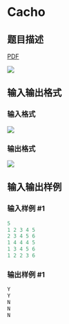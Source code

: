 # Cacho

## 题目描述

[problemUrl]: https://uva.onlinejudge.org/index.php?option=com_onlinejudge&Itemid=8&category=871&page=show_problem&problem=5041

[PDF](https://uva.onlinejudge.org/external/131/p13130.pdf)

![](https://cdn.luogu.com.cn/upload/vjudge_pic/UVA13130/fef7b0844ed6e3d4082445a892df984e1cb04c9d.png)

## 输入输出格式

### 输入格式

![](https://cdn.luogu.com.cn/upload/vjudge_pic/UVA13130/12065d20fb28bd1e428e3c3a701c5ab44fd557fe.png)

### 输出格式

![](https://cdn.luogu.com.cn/upload/vjudge_pic/UVA13130/9671006919f9c319ab3de3710e8f03c50d515e2f.png)

## 输入输出样例

### 输入样例 #1

```cpp
5
1 2 3 4 5
2 3 4 5 6
1 4 4 4 5
1 3 4 5 6
1 2 2 3 6
```


### 输出样例 #1

```cpp
Y
Y
N
N
N
```


